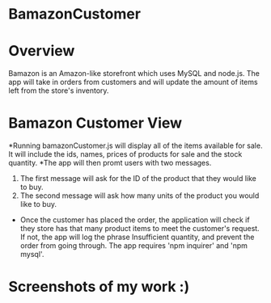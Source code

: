 # BamazonCustomer
# Overview
  Bamazon is an Amazon-like storefront which uses MySQL and node.js. The app will take in orders from customers and will update the amount of items left from the store's inventory.
# Bamazon Customer View
*Running bamazonCustomer.js will display all of the items available for sale. It will include the ids, names, prices of products for sale and the stock quantity.
*The app will then promt users with two messages.
  1. The first message will ask for the ID of the product that they would like to buy.
  2. The second message will ask how many units of the product you would like to buy.
* Once the customer has placed the order, the application will check if they store has that many product items to meet the customer's request. If not, the app will log the phrase Insufficient quantity, and prevent the order from going through. The app requires 'npm inquirer' and 'npm mysql'.

# Screenshots of my work :)
